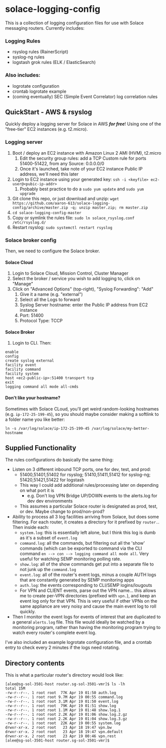 # solace-logging-config

This is a collection of logging configuration files for use with Solace messaging routers.  Currently includes:


### Logging Rules

- rsyslog rules (RainerScript)
- syslog-ng rules
- logstash grok rules (ELK / ElasticSearch)


### Also includes:

- logrotate configuration
- crontab logrotate example
- (coming eventually) SEC (Simple Event Correlator) log correlation rules


## QuickStart - AWS & rsyslog

Quickly deploy a logging server for Solace in AWS **_for free_**!  Using one of the "free-tier" EC2 instances (e.g. t2.micro).

### Logging server

1. Boot / deploy an EC2 instance with Amazon Linux 2 AMI (HVM), t2.micro
     1. Edit the security group rules: add a TCP Custom rule for ports 51400-51422, from any Source: 0.0.0.0/0
     1. Once it's launched, take note of your EC2 instance Public IP address, we'll need this later
1. Login to EC2 instance using your generated key: `ssh -i <keyfile> ec2-user@<pubic-ip-addr>`
     1. Probably best practice to do a `sudo yum update` and `sudo yum upgrade` 
1. Git clone this repo, or just download and unzip: `wget https://github.com/aaron-613/solace-logging-config/archive/master.zip -q; unzip master.zip; rm master.zip`
1. `cd solace-logging-config-master`
1. Copy or symlink the rules file: `sudo ln solace_rsyslog.conf /etc/rsyslog.d/`
1. Restart rsyslog: `sudo systemctl restart rsyslog`

### Solace broker config

Then, we need to configure the Solace broker.

#### Solace Cloud

1. Login to Solace Cloud, Mission Control, Cluster Manager
1. Select the broker / service you wish to add logging to, click on "Manage"
1. Click on "Advanced Options" (top-right), "Syslog Forwarding": "Add"
    1. Give it a name (e.g. "external")
    2. Select all the Logs to forward
    3. Syslog Server hostname: enter the Public IP address from EC2 instance
    4. Port: 51400
    5. Protocol Type: TCCP

#### Solace Broker

1. Login to CLI.  Then:
```
enable
config
create syslog external
facility event
facility command
facility system
host <ec2-public-ip>:51400 transport tcp
exit
logging command all mode all-cmds
```

#### Don't like your hostname?

Sometimes with Solace CLoud, you'll get weird random-looking hostnames (e.g. `ip-172-25-199-45`), so you should maybe consider making a softlink to a folder name you like better:
```
ln -s /var/log/solace/ip-172-25-199-45 /var/log/solace/my-better-hostname
```

## Supplied Functionality

The rules configurations do basically the same thing:

- Listen on 3 different inbound TCP ports, one for dev, test, and prod:
  - 51400,51401,51402 for rsyslog; 51410,51411,51412 for syslog-ng; 51420,51421,51422 for logstash
  - This way I could add additional rules/processing later on depending on what port it is
    - e.g. Don't log VPN Bridge UP/DOWN events to the alerts.log for dev dev environments
  - This assumes a particular Solace router is designated as prod, test, or dev.  Maybe change to prod/non-prod?
- Ability to process all 3 log facilities arriving from Solace, but does some filtering.  For each router, it creates a directory
for it prefixed by `router.`.  Then inside each:
  - `system.log`: this is essentially left alone, but I think this log is dumb as it's a subset of `event.log`
  - `command.log`: all the commands, but filtering out all the 'show' commands 
(which can be exported to command via the CLI command `en --> con --> logging command all mode all`.
Very useful for watching SEMP monitoring polling rate.
  - `show.log`: all of the show commands get put into a separate file to not junk up the `command.log`
  - `event.log`: all of the router's event logs, minus a couple AUTH logs that are constantly generated by SEMP monitoring apps
  - `auth.log`: the events corresponding to CLI/SEMP logins/lougouts
  - For VPN and CLIENT events, parse out the VPN name... this allows me to create per-VPN directories
  (prefixed with `vpn.`), and keep an event log only for that VPN.  This is very useful if other VPNs on the same appliance
  are very noisy and cause the main event log to roll quickly.
- Then I monitor the event logs for events of interest that are duplicated to a general `alerts.log` file.  This file would ideally 
be watched by a monitoring program, rather than having the monitoring program trying to watch every router's complete event log.

I've also included an example logrotate configuration file, and a crontab entry to check every 2 minutes if the logs need rotating.

## Directory contents

This is what a particular router's directory would look like:

```
[alee@sg-sol-3501-host router.sg-sol-3501-vmr]$ ls -lh
total 15M
-rw-r--r--. 1 root root  77K Apr 19 01:50 auth.log
-rw-r--r--. 1 root root 9.7M Apr 19 00:55 command.log
-rw-r--r--. 1 root root 3.1M Apr 19 01:50 event.log
-rw-r--r--. 1 root root  79K Apr 19 01:51 show.log
-rw-r--r--. 1 root root 1.1M Apr 19 01:48 show.log.1
-rw-r--r--. 1 root root 2.2K Apr 19 01:06 show.log.2.gz
-rw-r--r--. 1 root root 2.2K Apr 19 01:04 show.log.3.gz
-rw-r--r--. 1 root root  22K Apr 19 00:55 system.log
drwxr-xr-x. 2 root root   23 Apr 18 19:47 vpn.bw
drwxr-xr-x. 2 root root   23 Apr 18 19:47 vpn.default
drwxr-xr-x. 2 root root   23 Apr 19 00:46 vpn.rest
[alee@sg-sol-3501-host router.sg-sol-3501-vmr]$
```
